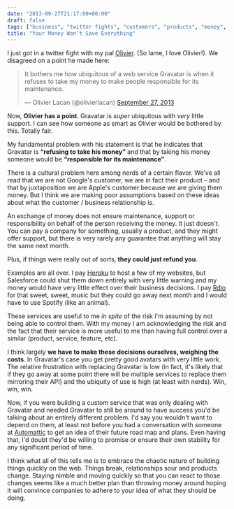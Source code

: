 ```yaml
---
date: "2013-09-27T21:17:00+00:00"
draft: false
tags: ["business", "twitter fights", "customers", "products", "money", "tags"]
title: "Your Money Won’t Save Everything"
---
```

I just got in a twitter fight with my pal [Olivier](http://olivierlacan.com/). (So lame, I love Olivier!). We disagreed on a point he made here:

<blockquote class="twitter-tweet"><p>It bothers me how ubiquitous of a web service Gravatar is when it refuses to take my money to make people responsible for its maintenance.</p>&mdash; Olivier Lacan (@olivierlacan) <a href="https://twitter.com/olivierlacan/statuses/383665249809100800">September 27, 2013</a></blockquote>
<script async src="//platform.twitter.com/widgets.js" charset="utf-8"></script>

Now, **Olivier has a point**. Gravatar is *super* ubiquitous with *very* little support. I can see how someone as smart as Olivier would be bothered by this. Totally fair.

My fundamental problem with his statement is that he indicates that Gravatar is **“refusing to take his money”** and that by taking his money someone would be **“responsible for its maintenance”**.

There is a cultural problem here among nerds of a certain flavor. We’ve all read that we are not Google's customer, we are in fact their product – and that by juxtaposition we are Apple's customer because we are giving them money. But I think we are making poor assumptions based on these ideas about what the customer / business relationship is.

An exchange of money does not ensure maintenance, support or responsibility on behalf of the person receiving the money. It just doesn't. You can pay a company for something, usually a product, and they might offer support, but there is very rarely any guarantee that anything will stay the same next month.


Plus, if things were really out of sorts, **they could just refund you**.

Examples are all over. I pay [Heroku](http://heroku.com) to host a few of my websites, but Salesforce could shut them down entirely with very little warning and my money would have very little effect over their business decisions. I pay [Rdio](http://rdio.cm) for that sweet, sweet, music but they could go away next month and I would have to use Spotify (like an animal).

These services are useful to me *in spite* of the risk I'm assuming by not being able to control them. With my money I am acknowledging the risk and the fact that their service is more useful to me than having full control over a similar (product, service, feature, etc).

I think largely **we have to make these decisions ourselves, weighing the costs**. In Gravatar's case you get pretty good avatars with very little work. The relative frustration with replacing Gravatar is low (in fact, it's likely that if they go away at some point there will be multiple services to replace them mirroring their API) and the ubiquity of use is high (at least with nerds). Win, win, win.

Now, if you were building a custom service that was only dealing with Gravatar and needed Gravatar to still be around to have success you'd be talking about an entirely different problem. I'd say you wouldn't want to depend on them, at least not before you had a conversation with someone at <a href="http://automattic.com/">Automattic</a> to get an idea of their future road map and plans. Even having that, I'd doubt they'd be willing to promise or ensure their own stability for any significant period of time.

I think what all of this tells me is to embrace the chaotic nature of building things quickly on the web. Things break, relationships sour and products change. Staying nimble and moving quickly so that you can react to those changes seems like a much better plan than throwing money around hoping it will convince companies to adhere to your idea of what they should be doing.